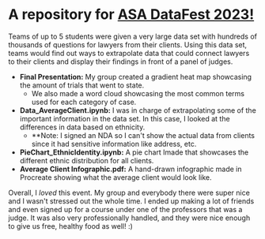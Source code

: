 # A repository for [ASA DataFest 2023!](https://ww2.amstat.org/education/datafest/)

Teams of up to 5 students were given a very large data set with hundreds of thousands of questions for lawyers from their clients. Using this data set, teams would find out ways to extrapolate data that could connect lawyers to their clients and display their findings in front of a panel of judges.

- **Final Presentation:** My group created a gradient heat map showcasing the amount of trials that went to state.
  - We also made a word cloud showcasing the most common terms used for each category of case.
- **Data_AverageClient.ipynb:** I was in charge of extrapolating some of the important information in the data set. In this case, I looked at the differences in data based on ethnicity.
  - **Note: I signed an NDA so I can't show the actual data from clients since it had sensitive information like address, etc.
- **PieChart_EthnicIdentity.ipynb:** A pie chart Imade  that showcases the different ethnic distribution for all clients.
- **Average Client Infographic.pdf:** A hand-drawn infographic made in Procreate showing what the average client would look like.

Overall, I *loved* this event. My group and everybody there were super nice and I wasn't stressed out the whole time. I ended up making a lot of friends and even signed up for a course under one of the professors that was a judge. It was also very professionally handled, and they were nice enough to give us free, healthy food as well! :)
